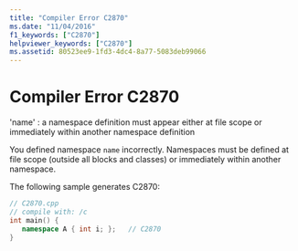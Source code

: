 ```yaml
---
title: "Compiler Error C2870"
ms.date: "11/04/2016"
f1_keywords: ["C2870"]
helpviewer_keywords: ["C2870"]
ms.assetid: 80523ee9-1fd3-4dc4-8a77-5083deb99066
---
```

# Compiler Error C2870

'name' : a namespace definition must appear either at file scope or immediately within another namespace definition

You defined namespace `name` incorrectly. Namespaces must be defined at file scope (outside all blocks and classes) or immediately within another namespace.

The following sample generates C2870:

```cpp
// C2870.cpp
// compile with: /c
int main() {
   namespace A { int i; };   // C2870
}
```
